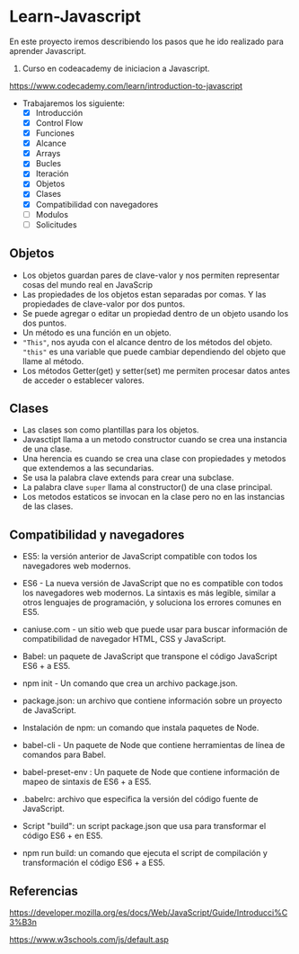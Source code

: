 # Learn-Javascript

En este proyecto iremos describiendo los pasos que he ido realizado para aprender Javascript.

1. Curso en codeacademy de iniciacion a Javascript.

<https://www.codecademy.com/learn/introduction-to-javascript>

- Trabajaremos los siguiente:
  - [x] Introducción
  - [x] Control Flow
  - [x] Funciones
  - [x] Alcance
  - [x] Arrays
  - [x] Bucles
  - [x] Iteración
  - [x] Objetos
  - [x] Clases
  - [X] Compatibilidad con navegadores
  - [ ] Modulos
  - [ ] Solicitudes

## Objetos

- Los objetos guardan pares de clave-valor y nos permiten representar cosas del mundo real en JavaScrip
- Las propiedades de los objetos estan separadas por comas. Y las propiedades de clave-valor por dos puntos.
- Se puede agregar o editar un propiedad dentro de un objeto usando los dos puntos.
- Un método es una función en un objeto.
- <code>"This"</code>, nos ayuda con el alcance dentro de los métodos del objeto. <code>"this"</code> es una variable que puede cambiar dependiendo del objeto que llame al método.
- Los métodos Getter(get) y setter(set) me permiten procesar datos antes de acceder o establecer valores.

## Clases

 - Las clases son como plantillas para los objetos. 
 - Javasctipt llama a un metodo constructor cuando se crea una instancia de una clase.
 - Una herencia es cuando se crea una clase con propiedades y metodos que extendemos a las secundarias.
 - Se usa la palabra clave extends para crear una subclase.
 - La palabra clave ```super``` llama al constructor() de una clase principal.
 - Los metodos estaticos se invocan en la clase pero no en las instancias de las clases.

## Compatibilidad y navegadores
- ES5: la versión anterior de JavaScript compatible con todos los navegadores web modernos.

- ES6 - La nueva versión de JavaScript que no es compatible con todos los navegadores web modernos. La sintaxis es más legible, similar a otros lenguajes de programación, y soluciona los errores comunes en ES5.

- caniuse.com - un sitio web que puede usar para buscar información de compatibilidad de navegador HTML, CSS y JavaScript.

- Babel: un paquete de JavaScript que transpone el código JavaScript ES6 + a ES5.

- npm init - Un comando que crea un archivo package.json.

- package.json: un archivo que contiene información sobre un proyecto de JavaScript.

- Instalación de npm: un comando que instala paquetes de Node.

- babel-cli - Un paquete de Node que contiene herramientas de línea de comandos para Babel.

- babel-preset-env : Un paquete de Node que contiene información de mapeo de sintaxis de ES6 + a ES5.

- .babelrc: archivo que especifica la versión del código fuente de JavaScript.

- Script "build": un script package.json que usa para transformar el código ES6 + en ES5.

- npm run build: un comando que ejecuta el script de compilación y transformación el código ES6 + a ES5.



## Referencias 

<https://developer.mozilla.org/es/docs/Web/JavaScript/Guide/Introducci%C3%B3n>

<https://www.w3schools.com/js/default.asp>
